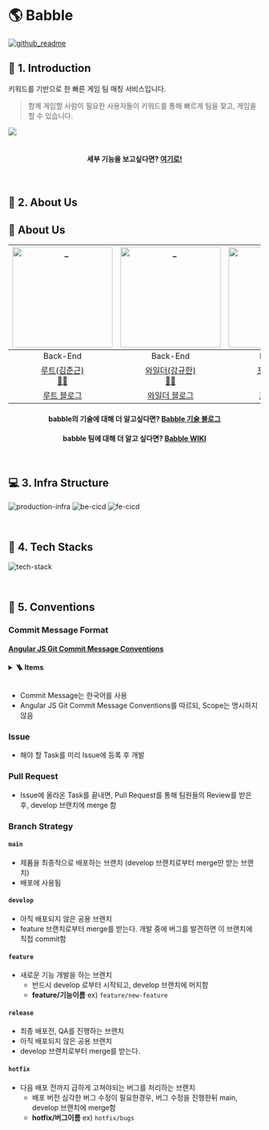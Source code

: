 # 🌎 Babble

[![github_readme](./front/public/readme/github_readme.png)](https://babble.gg)

## 🚀 1. Introduction

키워드를 기반으로 한 빠른 게임 팀 매칭 서비스입니다.

> 함께 게임할 사람이 필요한 사용자들이 키워드를 통해 빠르게 팀을 찾고, 게임을 할 수 있습니다.

<img src='./images/Desktop.gif' />
<br />
<br />

<div align="center">
<h4>세부 기능을 보고싶다면?
<a href='./PREVIEW.md'>여기로!</a></h4>
</div>
<br />

## 💚 2. About Us

## 💚 About Us

|                     <img src="https://avatars.githubusercontent.com/u/4648244?v=4" width=200px alt="_"/>                      |                    <img src="https://avatars.githubusercontent.com/u/49058669?s=400&v=4" width=200px alt="_"/>                    |                      <img src="https://avatars.githubusercontent.com/u/43930419?s=400&v=4" width=200px alt="_"/>                      |                     <img src="https://avatars.githubusercontent.com/u/37354145?s=400&v=4" width=200px alt="_">                      |                    <img src="https://avatars.githubusercontent.com/u/26598561?s=400&v=4" width=200px alt="_">                     |                     <img src="https://avatars.githubusercontent.com/u/42052110?s=400&v=4" width=200px alt="_">                      |
| :---------------------------------------------------------------------------------------------------------------------------: | :-------------------------------------------------------------------------------------------------------------------------------: | :-----------------------------------------------------------------------------------------------------------------------------------: | :---------------------------------------------------------------------------------------------------------------------------------: | :-------------------------------------------------------------------------------------------------------------------------------: | :---------------------------------------------------------------------------------------------------------------------------------: |
|                                                           Back-End                                                            |                                                             Back-End                                                              |                                                               Back-End                                                                |                                                              Back-End                                                               |                                                             Front-End                                                             |                                                              Front-End                                                              |
| [루트(김준근)](https://github.com/Junroot) <br> [👨‍💻](https://github.com/woowacourse-teams/2021-babble/commits?author=Junroot) | [와일더(강규한)](https://github.com/lns13301) <br> [👨‍💻](https://github.com/woowacourse-teams/2021-babble/commits?author=lns13301) | [포츈(정윤성)](https://github.com/unluckyjung) <br> [👨‍💻](https://github.com/woowacourse-teams/2021-babble/commits?author=unluckyjung) | [현구막(최현구)](https://github.com/Hyeon9mak) <br> [👨‍💻](https://github.com/woowacourse-teams/2021-babble/commits?author=Hyeon9mak) | [그루밍(강민경)](https://github.com/ddongule) <br> [👩‍💻](https://github.com/woowacourse-teams/2021-babble/commits?author=ddongule) | [피터(안현철)](https://github.com/iborymagic) <br> [👨‍💻](https://github.com/woowacourse-teams/2021-babble/commits?author=iborymagic) |
|                                           [루트 블로그](https://junroot.github.io)                                            |                                      [와일더 블로그](https://lns13301.github.io/github-blog)                                      |                                             [포츈 블로그](https://unluckyjung.github.io)                                              |                                            [현구막 블로그](https://hyeon9mak.github.io)                                             |                                           [그루밍 블로그](https://mingule.tistory.com)                                            |                                            [피터 블로그](https://iborymagic.tistory.com)                                            |

<div align="center">
<h4>babble의 기술에 대해 더 알고싶다면?
<a href='https://babble-dev.tistory.com/'>Babble 기술 블로그</a></h4>

<h4>babble 팀에 대해 더 알고 싶다면?
<a href='https://github.com/woowacourse-teams/2021-babble/wiki'>Babble WIKI</a></h4>
</div>

<br />

## 💻 3. Infra Structure

![production-infra](./images/babble_production_infra.png)
![be-cicd](./images/babble_be_cicd.png)
![fe-cicd](./images/babble_fe_cicd.png)

<br />

## 🍎 4. Tech Stacks

![tech-stack](./images/babble_tech_stack.png)

<br />

## 💊 5. Conventions

### Commit Message Format

#### [Angular JS Git Commit Message Conventions](https://docs.google.com/document/d/1QrDFcIiPjSLDn3EL15IJygNPiHORgU1_OOAqWjiDU5Y/edit)

<details>
<summary><b>🪜 Items</b></summary>
<div markdown="1">

- `feat`: 새로운 기능
- `fix`: 버그를 수정
- `refactor`: 이미 있는 코드에 대한 리팩토링
- `css`: CSS 관련 수정
- `style`: 코드 포매팅에 관한 스타일 변경
- `docs`: Document 변경 사항
- `test`: Test Code에 대한 commit
- `build`: 빌드 관련 파일 수정 (예시 scope: gulp, broccoli, npm)
- `perf`: 성능 개선사항
- `ci`: CI 설정 파일 수정 (예시 scope: Circle, BrowserStack, SauceLabs)
- `chore`: 그 외의 작은 수정들

</div>
</details>
<br />

- Commit Message는 한국어를 사용
- Angular JS Git Commit Message Conventions를 따르되, Scope는 명시하지 않음

### Issue

- 해야 할 Task를 미리 Issue에 등록 후 개발

### Pull Request

- Issue에 올라온 Task를 끝내면, Pull Request를 통해 팀원들의 Review를 받은 후, develop 브랜치에 merge 함

### Branch Strategy

#### `main`

- 제품을 최종적으로 배포하는 브랜치 (develop 브랜치로부터 merge만 받는 브랜치)
- 배포에 사용됨

#### `develop`

- 아직 배포되지 않은 공용 브랜치
- feature 브랜치로부터 merge를 받는다. 개발 중에 버그를 발견하면 이 브랜치에 직접 commit함

#### `feature`

- 새로운 기능 개발을 하는 브랜치
  - 반드시 develop 로부터 시작되고, develop 브랜치에 머지함
  - **feature/기능이름**
    ex) `feature/new-feature`
    
#### `release`

- 최종 배포전, QA를 진행하는 브랜치
- 아직 배포되지 않은 공용 브랜치
- develop 브랜치로부터 merge를 받는다.

#### `hotfix`

- 다음 배포 전까지 급하게 고쳐야되는 버그를 처리하는 브랜치
  - 배포 버전 심각한 버그 수정이 필요한경우, 버그 수정을 진행한뒤 main, develop 브랜치에 merge함
  - **hotfix/버그이름**
    ex) `hotfix/bugs`

<br />
